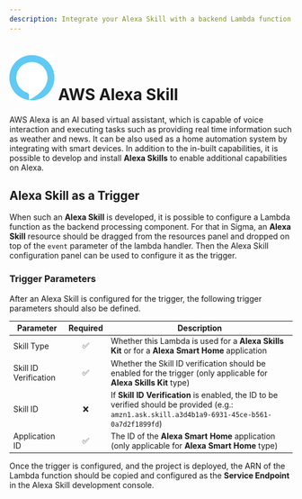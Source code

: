 ```yaml
---
description: Integrate your Alexa Skill with a backend Lambda function with ease, on Sigma IDE
---
```


# ![AWS Alexa Skill](images/alexa/alexa_icon.svg) AWS Alexa Skill

AWS Alexa is an AI based virtual assistant, which is capable of voice interaction and executing tasks such as providing
real time information such as weather and news. It can be also used as a home automation system by integrating with
smart devices. In addition to the in-built capabilities, it is possible to develop and install **Alexa Skills** to
enable additional capabilities on Alexa.

## Alexa Skill as a Trigger

When such an **Alexa Skill** is developed, it is possible to configure a Lambda function as the backend processing 
component. For that in Sigma, an **Alexa Skill** resource should be dragged from the resources panel and dropped on top 
of the `event` parameter of the lambda handler. Then the Alexa Skill configuration panel can be used to configure it as 
the trigger.

### Trigger Parameters

After an Alexa Skill is configured for the trigger, the following trigger parameters should also be defined.

Parameter               | Required            | Description
---                     | :---:               | ---
Skill Type              | :white_check_mark:  | Whether this Lambda is used for a **Alexa Skills Kit** or for a **Alexa Smart Home** application
Skill ID Verification   | :white_check_mark:  | Whether the Skill ID verification should be enabled for the trigger (only applicable for **Alexa Skills Kit** type)
Skill ID                | :x:                 | If **Skill ID Verification** is enabled, the ID to be verified should be provided (e.g.: `amzn1.ask.skill.a3d4b1a9-6931-45ce-b561-0a7d2f1899fd`)
Application ID          | :white_check_mark:  | The ID of the **Alexa Smart Home** application (only applicable for **Alexa Smart Home** type)

Once the trigger is configured, and the project is deployed, the ARN of the Lambda function should be copied and
configured as the **Service Endpoint** in the Alexa Skill development console.
